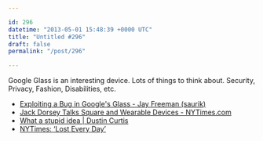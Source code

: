 ```yaml
---

id: 296
datetime: "2013-05-01 15:48:39 +0000 UTC"
title: "Untitled #296"
draft: false
permalink: "/post/296"

---
```


Google Glass is an interesting device. Lots of things to think about. Security, Privacy, Fashion, Disabilities, etc. 

 
 * [Exploiting a Bug in Google's Glass - Jay Freeman (saurik)](http://www.saurik.com/id/16)
 * [Jack Dorsey Talks Square and Wearable Devices - NYTimes.com](http://bits.blogs.nytimes.com/2013/04/29/jack-dorsey-google-glass-smartwatch/?smid=tw-nytimes)
 * [What a stupid idea | Dustin Curtis](http://dcurt.is/what-a-stupid-idea)
 * [NYTimes: ‘Lost Every Day’](http://nyti.ms/11xXeAU)


